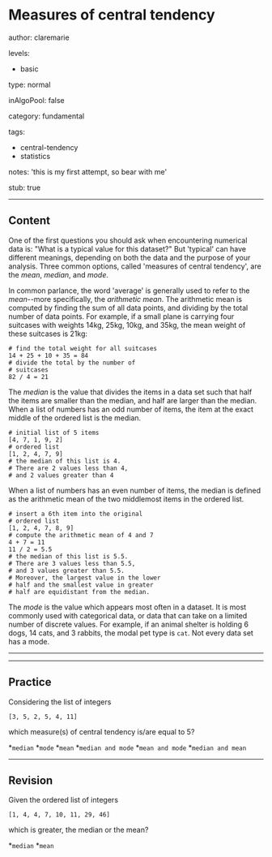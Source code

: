 # Measures of central tendency

author: claremarie

levels:

  - basic

type: normal

inAlgoPool: false

category: fundamental

tags:

  - central-tendency
  - statistics

notes: 'this is my first attempt, so bear with me'

stub: true



---
## Content

One of the first questions you should ask when encountering numerical data is: "What is a typical value for this dataset?" But 'typical' can have different meanings, depending on both the data and the purpose of your analysis. Three common options, called 'measures of central tendency', are the *mean*, *median*, and *mode*.

In common parlance, the word 'average' is generally used to refer to the *mean*--more specifically, the *arithmetic mean*. The arithmetic mean is computed by finding the sum of all data points, and dividing by the total number of data points. For example, if a small plane is carrying four suitcases with weights 14kg, 25kg, 10kg, and 35kg, the mean weight of these suitcases is 21kg:

```
# find the total weight for all suitcases
14 + 25 + 10 + 35 = 84
# divide the total by the number of
# suitcases
82 / 4 = 21
```

The *median* is the value that divides the items in a data set such that half the items are smaller than the median, and half are larger than the median. When a list of numbers has an odd number of items, the item at the exact middle of the ordered list is the median.

```
# initial list of 5 items
[4, 7, 1, 9, 2]
# ordered list
[1, 2, 4, 7, 9]
# the median of this list is 4.
# There are 2 values less than 4,
# and 2 values greater than 4
```

When a list of numbers has an even number of items, the median is defined as the arithmetic mean of the two middlemost items in the ordered list.

```
# insert a 6th item into the original
# ordered list
[1, 2, 4, 7, 8, 9]
# compute the arithmetic mean of 4 and 7
4 + 7 = 11
11 / 2 = 5.5
# the median of this list is 5.5.
# There are 3 values less than 5.5,
# and 3 values greater than 5.5.
# Moreover, the largest value in the lower
# half and the smallest value in greater
# half are equidistant from the median.
```

The *mode* is the value which appears most often in a dataset. It is most commonly used with categorical data, or data that can take on a limited number of discrete values. For example, if an animal shelter is holding 6 dogs, 14 cats, and 3 rabbits, the modal pet type is `cat`. Not every data set has a mode.

---
---
## Practice

Considering the list of integers

`[3, 5, 2, 5, 4, 11]`

which measure(s) of central tendency is/are equal to 5?

*`median`
*`mode`
*`mean`
*`median and mode`
*`mean and mode`
*`median and mean`



---
## Revision

Given the ordered list of integers

`[1, 4, 4, 7, 10, 11, 29, 46]`

which is greater, the median or the mean?

*`median`
*`mean`
